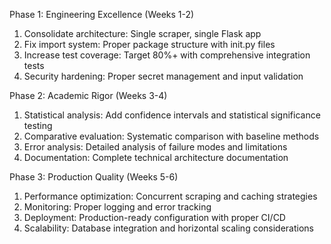 Phase 1: Engineering Excellence (Weeks 1-2)

  1. Consolidate architecture: Single scraper, single Flask app
  2. Fix import system: Proper package structure with init.py files
  3. Increase test coverage: Target 80%+ with comprehensive integration tests
  4. Security hardening: Proper secret management and input validation

  Phase 2: Academic Rigor (Weeks 3-4)

  1. Statistical analysis: Add confidence intervals and statistical significance testing
  2. Comparative evaluation: Systematic comparison with baseline methods
  3. Error analysis: Detailed analysis of failure modes and limitations
  4. Documentation: Complete technical architecture documentation

  Phase 3: Production Quality (Weeks 5-6)

  1. Performance optimization: Concurrent scraping and caching strategies
  2. Monitoring: Proper logging and error tracking
  3. Deployment: Production-ready configuration with proper CI/CD
  4. Scalability: Database integration and horizontal scaling considerations

